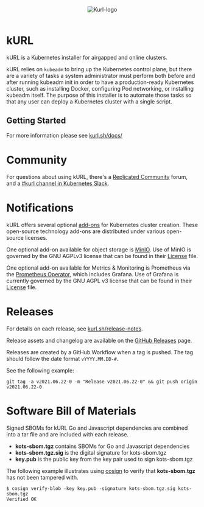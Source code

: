<div align="center">
  <img alt="Kurl-logo" src="https://kurl.sh/kurl_logo@2x.png" />
</div>
<br/>

kURL
====================================

kURL is a Kubernetes installer for airgapped and online clusters.

kURL relies on `kubeadm` to bring up the Kubernetes control plane, but there are a variety of tasks a system administrator must perform both before and after running kubeadm init in order to have a production-ready Kubernetes cluster, such as installing Docker, configuring Pod networking, or installing kubeadm itself.
The purpose of this installer is to automate those tasks so that any user can deploy a Kubernetes cluster with a single script.

## Getting Started
For more information please see [kurl.sh/docs/](https://kurl.sh/docs/)

# Community

For questions about using kURL, there's a [Replicated Community](https://help.replicated.com/community) forum, and a [#kurl channel in Kubernetes Slack](https://kubernetes.slack.com/channels/kurl).

# Notifications

kURL offers several optional [add-ons](https://kurl.sh/add-ons) for Kubernetes cluster creation. These open-source technology add-ons are distributed under various open-source licenses.

One optional add-on available for object storage is [MinIO](https://github.com/minio/minio). Use of MinIO is governed by the GNU AGPLv3 license that can be found in their [License](https://github.com/minio/minio/blob/master/LICENSE) file.

One optional add-on available for Metrics & Monitoring is Prometheus via the [Prometheus Operator](https://github.com/prometheus-operator/prometheus-operator), which includes Grafana. Use of Grafana is currently governed by the GNU AGPL v3 license that can be found in their [License](https://github.com/grafana/grafana/blob/main/LICENSE) file. 

# Releases

For details on each release, see [kurl.sh/release-notes](https://kurl.sh/release-notes).

Release assets and changelog are available on the [GitHub Releases](https://github.com/replicatedhq/kURL/releases) page.

Releases are created by a GitHub Workflow when a tag is pushed.
The tag should follow the date format `vYYYY.MM.DD-#`.

See the following example:

```
git tag -a v2021.06.22-0 -m "Release v2021.06.22-0" && git push origin v2021.06.22-0
```

# Software Bill of Materials
Signed SBOMs for kURL Go and Javascript dependencies are combined into a tar file and are included with each release.
- **kots-sbom.tgz** contains SBOMs for Go  and Javascript dependencies
- **kots-sbom.tgz.sig** is the digital signature for kots-sbom.tgz
- **key.pub** is the public key from the key pair used to sign kots-sbom.tgz 
 
The following example illustrates using [cosign](https://github.com/sigstore/cosign) to verify that **kots-sbom.tgz** has 
not been tampered with.
```shell
$ cosign verify-blob -key key.pub -signature kots-sbom.tgz.sig kots-sbom.tgz
Verified OK
```

